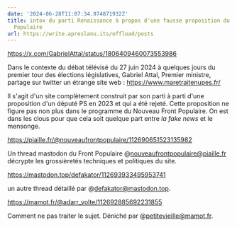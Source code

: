 ```yaml
---
date: '2024-06-28T11:07:34.974871932Z'
title: intox du parti Renaissance à propos d'une fausse proposition du Nouveau Front
  Populaire
url: https://write.apreslanu.its/offload/posts
---
```


https://x.com/GabrielAttal/status/1806409460073553986

Dans le contexte du débat télévisé du 27 juin 2024 à quelques jours du premier tour des élections législatives, Gabriel Attal, Premier ministre, partage sur twitter un étrange site web : https://www.maretraitenupes.fr/

Il s'agit d'un site complètement construit par son parti à parti d'une proposition d'un député PS en 2023 et qui a été rejeté. Cette proposition ne figure pas non plus dans le programme du Nouveau Front Populaire. On est dans les clous pour que cela soit quelque part entre *la fake news* et le mensonge.

https://piaille.fr/@nouveaufrontpopulaire/112690651523135982

Un thread mastodon du Front Populaire @nouveaufrontpopulaire@piaille.fr décrypte les grossièretés techniques et politiques du site.

https://mastodon.top/defakator/112693933495953741

un autre thread détaillé par @defakator@mastodon.top.

https://mamot.fr/@adarr_volte/112692885692231855

Comment ne pas traiter le sujet. Déniché par @petitevieille@mamot.fr.